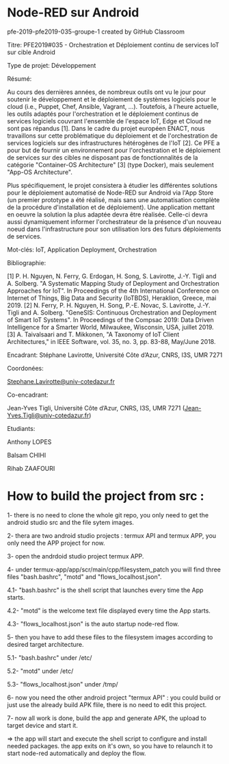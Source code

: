 # Node-RED sur Android
pfe-2019-pfe2019-035-groupe-1 created by GitHub Classroom


Titre: PFE2019#035 - Orchestration et Déploiement continu de services IoT sur cible Android


Type de projet: Développement


Résumé:

Au cours des dernières années, de nombreux outils ont vu le jour pour soutenir le développement et le déploiement de systèmes logiciels pour le cloud (i.e., Puppet, Chef, Ansible, Vagrant, ...). Toutefois, à l'heure actuelle, les outils adaptés pour l'orchestration et le déploiement continus de services logiciels couvrant l'ensemble de l'espace IoT, Edge et Cloud ne sont pas répandus [1]. Dans le cadre du projet européen ENACT, nous travaillons sur cette problématique du déploiement et de l'orchestration de services logiciels sur des infrastructures hétérogènes de l'IoT [2]. Ce PFE a pour but de fournir un environnement pour l'orchestration et le déploiement de services sur des cibles ne disposant pas de fonctionnalités de la catégorie "Container-OS Architecture" [3] (type Docker), mais seulement "App-OS Architecture".

Plus spécifiquement, le projet consistera à étudier les différentes solutions pour le déploiement automatisé de Node-RED sur Android via l'App Store (un premier prototype a été réalisé, mais sans une automatisation complète de la procédure d'installation et de déploiement). Une application mettant en oeuvre la solution la plus adaptée devra être réalisée. Celle-ci devra aussi dynamiquement informer l'orchestrateur de la présence d'un nouveau noeud dans l'infrastructure pour son utilisation lors des futurs déploiements de services.

Mot-clés: IoT, Application Deployment, Orchestration


Bibliographie:

[1] P. H. Nguyen, N. Ferry, G. Erdogan, H. Song, S. Lavirotte, J.-Y. Tigli and A. Solberg. "A Systematic Mapping Study of Deployment and Orchestration Approaches for IoT". In Proceedings of the 4th International Conference on Internet of Things, Big Data and Security (IoTBDS), Heraklion, Greece, mai 2019. [2] N. Ferry, P. H. Nguyen, H. Song, P.-E. Novac, S. Lavirotte, J.-Y. Tigli and A. Solberg. "GeneSIS: Continuous Orchestration and Deployment of Smart IoT Systems". In Proceedings of the Compsac 2019: Data Driven Intelligence for a Smarter World, Milwaukee, Wisconsin, USA, juillet 2019. [3] A. Taivalsaari and T. Mikkonen, "A Taxonomy of IoT Client Architectures," in IEEE Software, vol. 35, no. 3, pp. 83-88, May/June 2018.

Encadrant: Stéphane Lavirotte, Université Côte d’Azur, CNRS, I3S, UMR 7271


Coordonées:

Stephane.Lavirotte@univ-cotedazur.fr


Co-encadrant:

Jean-Yves Tigli, Université Côte d’Azur, CNRS, I3S, UMR 7271 (Jean-Yves.Tigli@univ-cotedazur.fr)






Etudiants:



Anthony LOPES

Balsam CHIHI

Rihab ZAAFOURI




# How to build the project from src :

1- there is no need to clone the whole git repo, you only need to get the android studio src and the file sytem images.

2- thera are two android studio projects : termux API and termux APP, you only need the APP project for now.

3- open the andrdoid studio project termux APP.

4- under termux-app/app/scr/main/cpp/filesystem_patch you will find three files "bash.bashrc", "motd" and "flows_localhost.json".

4.1- "bash.bashrc" is the shell script that launches every time the App starts.

4.2- "motd" is the welcome text file displayed every time the App starts.

4.3- "flows_localhost.json" is the auto startup node-red flow.

5- then you have to add these files to the filesystem images according to desired target architecture.

5.1- "bash.bashrc" under /etc/

5.2- "motd" under /etc/

5.3- "flows_localhost.json" under /tmp/

6- now you need the other android project "termux API" : you could build or just use the already build APK flile, there is no need to edit this project.

7- now all work is done, build the app and generate APK, the upload to target device and start it.

=> the app will start and execute the shell script to configure and install needed packages.
   the app exits on it's own, so you have to relaunch it to start node-red automatically and deploy the flow.
   

